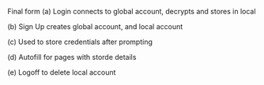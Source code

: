 Final form
(a) Login connects to global account, decrypts and stores in local

(b) Sign Up creates global account, and local account

(c) Used to store credentials after prompting

(d) Autofill for pages with storde details

(e) Logoff to delete local account
